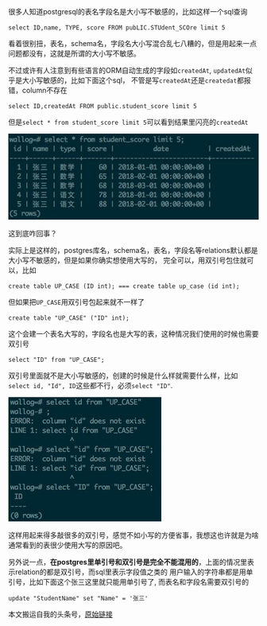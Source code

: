 很多人知道postgresql的表名字段名是大小写不敏感的，比如这样一个sql查询

    select ID,name, TYPE, score FROM pubLIC.STUdent_SCOre limit 5

看着很别扭，表名，schema名，字段名大小写混合乱七八糟的，但是用起来一点问题都没有，这就是所谓的大小写不敏感。

不过或许有人注意到有些语言的ORM自动生成的字段如`createdAt`, `updatedAt`似乎是大小写敏感的，比如下面这个sql，
不管是写`createdAt`还是`createdat`都报错，column不存在

    select ID,createdAt FROM public.student_score limit 5

但是`select * from student_score limit 5`可以看到结果里闪亮的`createdAt`

![pg name case senstive](./images/pg-basic_name_case-sensitive1.jpg)

这到底咋回事？

实际上是这样的，postgres库名，schema名，表名，字段名等relations默认都是大小写不敏感的，但是如果你确实想使用大写的，
完全可以，用双引号包住就可以，比如

    create table UP_CASE (ID int); === create table up_case (id int);

但如果把`UP_CASE`用双引号包起来就不一样了

    create table "UP_CASE" ("ID" int);

这个会建一个表名大写的，字段名也是大写的表，这种情况我们使用的时候也需要双引号

    select "ID" from "UP_CASE";

双引号里面就不是大小写敏感的，创建的时候是什么样就需要什么样，比如`select id, "Id", ID`这些都不行，必须`select "ID"`.

![pg name case senstive](./images/pg-basic_name_case-sensitive2.jpg)

这样用起来得多敲很多的双引号，感觉不如小写的方便省事，我想这也许就是为啥通常看到的表很少使用大写的原因吧。

另外说一点，**在postgres里单引号和双引号是完全不能混用的**，上面的情况里表示relation的都是双引号，而sql里表示字段值之类的
用户输入的字符串都是用单引号，比如下面这个张三这里就只能用单引号了, 而表名和字段名需要双引号的

    update "StudentName" set "Name" = '张三'

本文搬运自我的头条号，[原始链接](https://www.toutiao.com/i6702400326743360013/)

